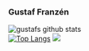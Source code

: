 ### Gustaf Franzén


![gustafs github stats](https://github-readme-stats.vercel.app/api?username=bjorneek&show_icons=true&theme=gotham) <br>
[![Top Langs](https://github-readme-stats.vercel.app/api/top-langs/?username=bjorneek&theme=gotham&layout=compact&langs_count=6)](https://github.com/bjorneek/bjorneek)
![](https://komarev.com/ghpvc/?username=bjorneek)
